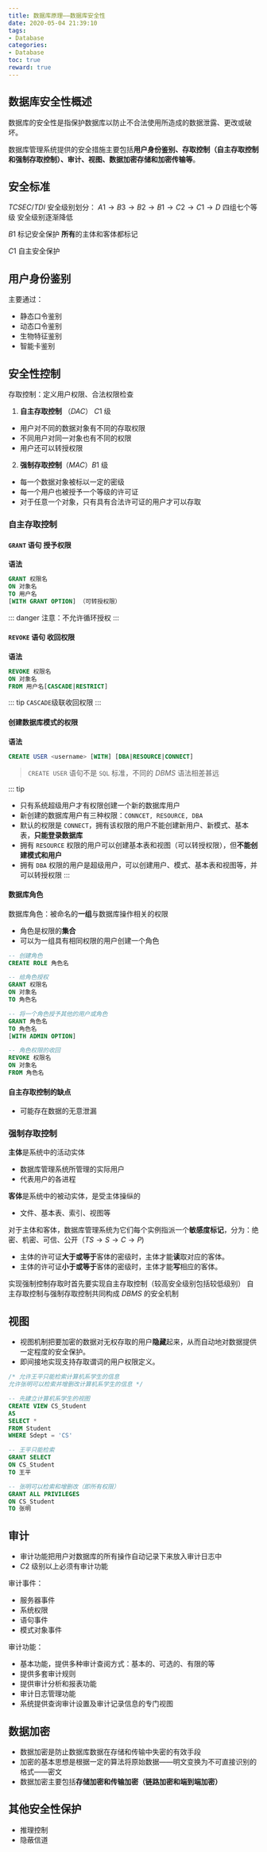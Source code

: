 ```yaml
---
title: 数据库原理——数据库安全性
date: 2020-05-04 21:39:10
tags: 
- Database
categories:
- Database
toc: true
reward: true
---
```


<!--more-->

## 数据库安全性概述

数据库的安全性是指保护数据库以防止不合法使用所造成的数据泄露、更改或破坏。

数据库管理系统提供的安全措施主要包括**用户身份鉴别、存取控制（自主存取控制和强制存取控制）、审计、视图、数据加密存储和加密传输等**。

## 安全标准

$TCSEC/TDI$ 安全级别划分：
$A1\rightarrow B3\rightarrow B2\rightarrow B1\rightarrow C2\rightarrow C1\rightarrow D$ 四组七个等级 安全级别逐渐降低

$B1$ 标记安全保护 **所有**的主体和客体都标记

$C1$ 自主安全保护 

## 用户身份鉴别

主要通过：

- 静态口令鉴别
- 动态口令鉴别
- 生物特征鉴别
- 智能卡鉴别

## 安全性控制

存取控制：定义用户权限、合法权限检查

1. **自主存取控制** （$DAC$） $C1$ 级
-  用户对不同的数据对象有不同的存取权限
- 不同用户对同一对象也有不同的权限
- 用户还可以转授权限 

2. **强制存取控制**（$MAC$）$B1$ 级 
- 每一个数据对象被标以一定的密级
- 每一个用户也被授予一个等级的许可证
- 对于任意一个对象，只有具有合法许可证的用户才可以存取

### 自主存取控制

#### `GRANT` 语句 授予权限

**语法**

```SQL
GRANT 权限名
ON 对象名
TO 用户名
[WITH GRANT OPTION] （可转授权限）
```

::: danger
注意：不允许循环授权
:::

#### `REVOKE` 语句 收回权限

**语法**

```SQL
REVOKE 权限名
ON 对象名
FROM 用户名[CASCADE|RESTRICT]
```

::: tip
`CASCADE`级联收回权限
:::

#### 创建数据库模式的权限

**语法**

```SQL
CREATE USER <username> [WITH] [DBA|RESOURCE|CONNECT]
```

> `CREATE USER` 语句不是 `SQL` 标准，不同的 $DBMS$ 语法相差甚远

::: tip
- 只有系统超级用户才有权限创建一个新的数据库用户
- 新创建的数据库用户有三种权限：`CONNCET, RESOURCE, DBA`
- 默认的权限是 `CONNECT`，拥有该权限的用户不能创建新用户、新模式、基本表，**只能登录数据库**
- 拥有 `RESOURCE` 权限的用户可以创建基本表和视图（可以转授权限），但**不能创建模式和用户**
- 拥有 `DBA` 权限的用户是超级用户，可以创建用户、模式、基本表和视图等，并可以转授权限
:::

#### 数据库角色

数据库角色：被命名的**一组**与数据库操作相关的权限
- 角色是权限的**集合**
- 可以为一组具有相同权限的用户创建一个角色

```SQL
-- 创建角色
CREATE ROLE 角色名

-- 给角色授权
GRANT 权限名
ON 对象名
TO 角色名

-- 将一个角色授予其他的用户或角色
GRANT 角色名
TO 角色名
[WITH ADMIN OPTION]

-- 角色权限的收回
REVOKE 权限名
ON 对象名
FROM 角色名
```

#### 自主存取控制的缺点

- 可能存在数据的无意泄漏

### 强制存取控制

**主体**是系统中的活动实体
- 数据库管理系统所管理的实际用户
- 代表用户的各进程

**客体**是系统中的被动实体，是受主体操纵的
- 文件、基本表、索引、视图等

对于主体和客体，数据库管理系统为它们每个实例指派一个**敏感度标记**，分为：绝密、机密、可信、公开（$TS\rightarrow S \rightarrow C \rightarrow P$)

- 主体的许可证**大于或等于**客体的密级时，主体才能**读**取对应的客体。
- 主体的许可证**小于或等于**客体的密级时，主体才能**写**相应的客体。

实现强制控制存取时首先要实现自主存取控制（较高安全级别包括较低级别）
自主存取控制与强制存取控制共同构成 $DBMS$ 的安全机制

## 视图

- 视图机制把要加密的数据对无权存取的用户**隐藏**起来，从而自动地对数据提供一定程度的安全保护。
- 即间接地实现支持存取谓词的用户权限定义。

```sql
/* 允许王平只能检索计算机系学生的信息
允许张明可以检索并增删改计算机系学生的信息 */

-- 先建立计算机系学生的视图
CREATE VIEW CS_Student
AS
SELECT *
FROM Student
WHERE Sdept = 'CS'

-- 王平只能检索
GRANT SELECT
ON CS_Student
TO 王平

-- 张明可以检索和增删改（即所有权限）
GRANT ALL PRIVILEGES
ON CS_Student
TO 张明
```

## 审计

- 审计功能把用户对数据库的所有操作自动记录下来放入审计日志中
- $C2$ 级别以上必须有审计功能

审计事件：

- 服务器事件
- 系统权限
- 语句事件
- 模式对象事件

审计功能：

- 基本功能，提供多种审计查阅方式：基本的、可选的、有限的等
- 提供多套审计规则
- 提供审计分析和报表功能
- 审计日志管理功能
- 系统提供查询审计设置及审计记录信息的专门视图

## 数据加密

- 数据加密是防止数据库数据在存储和传输中失密的有效手段
- 加密的基本思想是根据一定的算法将原始数据——明文变换为不可直接识别的格式——密文
- 数据加密主要包括**存储加密和传输加密（链路加密和端到端加密）**

## 其他安全性保护

- 推理控制
- 隐蔽信道